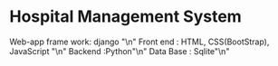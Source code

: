 # Hospital Management System 

Web-app frame work: django "\n"
Front end	  : HTML, CSS(BootStrap), JavaScript "\n"
Backend		  :Python"\n"
Data Base	  : Sqlite"\n"
